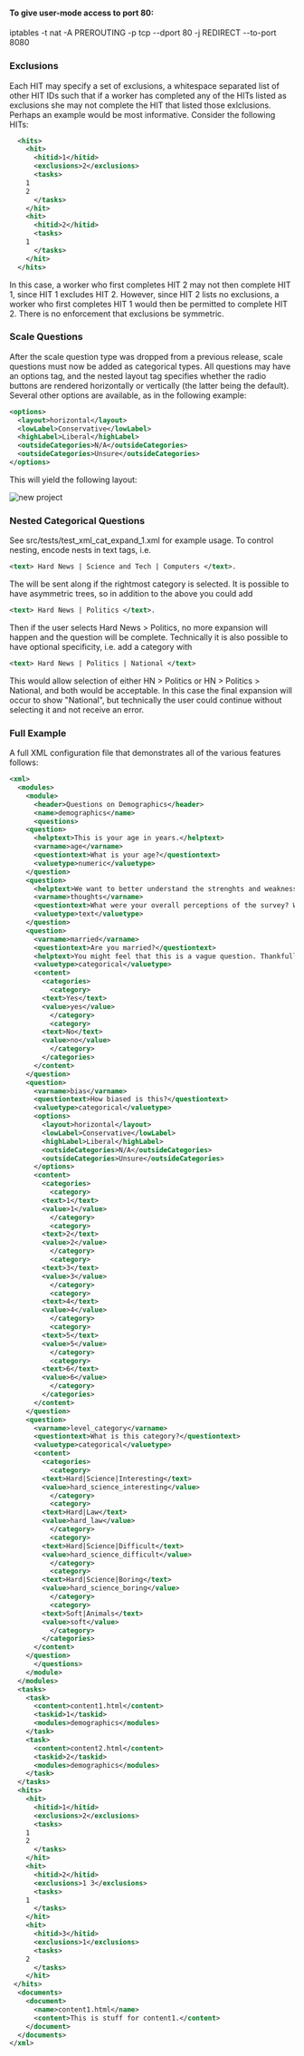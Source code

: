
#### To give user-mode access to port 80:

 iptables -t nat -A PREROUTING -p tcp --dport 80 -j REDIRECT --to-port 8080

### Exclusions

Each HIT may specify a set of exclusions, a whitespace separated list of other HIT IDs such that if a worker has completed any of the HITs listed as exclusions she may not complete the HIT that listed those exlclusions. Perhaps an example would be most informative. Consider the following HITs:

```xml
  <hits>
    <hit>
      <hitid>1</hitid>
      <exclusions>2</exclusions>
      <tasks>
	1
	2
      </tasks>
    </hit>
    <hit>
      <hitid>2</hitid>
      <tasks>
	1
      </tasks>
    </hit> 
  </hits>
```

In this case, a worker who first completes HIT 2 may not then complete HIT 1, since HIT 1 excludes HIT 2. However, since HIT 2 lists no exclusions, a worker who first completes HIT 1 would then be permitted to complete HIT 2. There is no enforcement that exclusions be symmetric.


### Scale Questions

After the scale question type was dropped from a previous release, scale questions must now be added as categorical types. All questions may have an options tag, and the nested layout tag specifies whether the radio buttons are rendered horizontally or vertically (the latter being the default). Several other options are available, as in the following example:

```xml
<options>
  <layout>horizontal</layout>
  <lowLabel>Conservative</lowLabel>
  <highLabel>Liberal</highLabel>
  <outsideCategories>N/A</outsideCategories>
  <outsideCategories>Unsure</outsideCategories>
</options>
```

This will yield the following layout:

![new project](https://github.com/sgrondahl/news_crowdsourcer/raw/master/markdown/ScaleQuestion.PNG)


### Nested Categorical Questions

See src/tests/test_xml_cat_expand_1.xml for example usage. To control nesting, encode nests in text tags, i.e. 

```xml
<text> Hard News | Science and Tech | Computers </text>.
```

The <value> will be sent along if the rightmost category is selected. It is possible to have asymmetric trees, so in addition to the above you could add 

```xml
<text> Hard News | Politics </text>.
```

Then if the user selects Hard News > Politics, no more expansion will happen and the question will be complete. Technically it is also possible to have optional specificity, i.e. add a category with 

```xml
<text> Hard News | Politics | National </text>
```

This would allow selection of either HN > Politics or HN > Politics > National, and both would be acceptable. In this case the final expansion will occur to show "National", but technically the user could continue without selecting it and not receive an error.


### Full Example

A full XML configuration file that demonstrates all of the various features follows:

```xml
<xml>
  <modules>
    <module>
      <header>Questions on Demographics</header>
      <name>demographics</name>
      <questions>
	<question>
	  <helptext>This is your age in years.</helptext>
	  <varname>age</varname>
	  <questiontext>What is your age?</questiontext>
	  <valuetype>numeric</valuetype>
	</question>
	<question>
	  <helptext>We want to better understand the strenghts and weaknesses of our survey in order to improve it for future workers. Your answer to this question will not influence your payment.</helptext>
	  <varname>thoughts</varname>
	  <questiontext>What were your overall perceptions of the survey? Which questions were most confusing? You may also submit any other comments that you may have.</questiontext>
	  <valuetype>text</valuetype>
	</question>
	<question>
	  <varname>married</varname>
	  <questiontext>Are you married?</questiontext>
	  <helptext>You might feel that this is a vague question. Thankfully, we've added helptext to clear things up. Here you go: You'll receive notifications for all issues, pull requests, and comments that happen inside the repository. If you would like to stop watching this repository, you can manage your settings somewhere.</helptext>
	  <valuetype>categorical</valuetype>
	  <content>
	    <categories>
	      <category>
		<text>Yes</text>
		<value>yes</value>
	      </category>
	      <category>
		<text>No</text>
		<value>no</value>
	      </category>
	    </categories>
	  </content>
	</question>
	<question>
	  <varname>bias</varname>
	  <questiontext>How biased is this?</questiontext>
	  <valuetype>categorical</valuetype>
	  <options>
	    <layout>horizontal</layout>
	    <lowLabel>Conservative</lowLabel>
	    <highLabel>Liberal</highLabel>
	    <outsideCategories>N/A</outsideCategories>
	    <outsideCategories>Unsure</outsideCategories>
	  </options>
	  <content>
	    <categories>
	      <category>
		<text>1</text>
		<value>1</value>
	      </category>
	      <category>
		<text>2</text>
		<value>2</value>
	      </category>
	      <category>
		<text>3</text>
		<value>3</value>
	      </category>
	      <category>
		<text>4</text>
		<value>4</value>
	      </category>
	      <category>
		<text>5</text>
		<value>5</value>
	      </category>
	      <category>
		<text>6</text>
		<value>6</value>
	      </category>
	    </categories>
	  </content>
	</question>
	<question>
	  <varname>level_category</varname>
	  <questiontext>What is this category?</questiontext>
	  <valuetype>categorical</valuetype>
	  <content>
	    <categories>
	      <category>
		<text>Hard|Science|Interesting</text>
		<value>hard_science_interesting</value>
	      </category>
	      <category>
		<text>Hard|Law</text>
		<value>hard_law</value>
	      </category>
	      <category>
		<text>Hard|Science|Difficult</text>
		<value>hard_science_difficult</value>
	      </category>
	      <category>
		<text>Hard|Science|Boring</text>
		<value>hard_science_boring</value>
	      </category>
	      <category>
		<text>Soft|Animals</text>
		<value>soft</value>
	      </category>
	    </categories>
	  </content>
	</question>
      </questions>
    </module>
  </modules>
  <tasks>
    <task>
      <content>content1.html</content>
      <taskid>1</taskid>
      <modules>demographics</modules>
    </task>
    <task>
      <content>content2.html</content>
      <taskid>2</taskid>
      <modules>demographics</modules>
    </task>
  </tasks>
  <hits>
    <hit>
      <hitid>1</hitid>
      <exclusions>2</exclusions>
      <tasks>
	1
	2
      </tasks>
    </hit>
    <hit>
      <hitid>2</hitid>
      <exclusions>1 3</exclusions>
      <tasks>
	1
      </tasks>
    </hit> 
    <hit>
      <hitid>3</hitid>
      <exclusions>1</exclusions>
      <tasks>
	2
      </tasks>
    </hit>
 </hits>
  <documents>
    <document>
      <name>content1.html</name>
      <content>This is stuff for content1.</content>
    </document>
  </documents>
</xml>
```